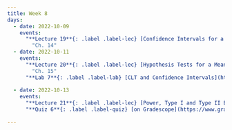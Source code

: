 ```yaml
---
title: Week 8
days:
  - date: 2022-10-09
    events:
      "**Lecture 19**{: .label .label-lec} [Confidence Intervals for a Mean with Known Standard Deviation](https://ph142-ucb.github.io/fa23/src/lec/Lec19_Intro-to-inference.pdf) [(Recording)](https://edstem.org/us/courses/44261/discussion/3941539#:~:text=https%3A//kaltura.berkeley.edu/channel/PH142%2BFall%2B2023/324651512/subscribe)":
        "Ch. 14"
  - date: 2022-10-11
    events:
      "**Lecture 20**{: .label .label-lec} [Hypothesis Tests for a Mean with Known Standard Deviation](https://ph142-ucb.github.io/fa23/src/lec/Lec20_Hypothesis-testing.pdf) [(Recording)](https://edstem.org/us/courses/44261/discussion/3941539#:~:text=https%3A//kaltura.berkeley.edu/channel/PH142%2BFall%2B2023/324651512/subscribe)": 
        "Ch. 15"
      "**Lab 7**{: .label .label-lab} [CLT and Confidence Intervals](https://publichealth.datahub.berkeley.edu/hub/user-redirect/git-pull?repo=https%3A%2F%2Fgithub.com%2Fph142-ucb%2Fph142-fa23&urlpath=rstudio%2F&branch=main) (Due Oct 13th)":
      
  - date: 2022-10-13
    events:
      "**Lecture 21**{: .label .label-lec} [Power, Type I and Type II Error, Sample Size](https://ph142-ucb.github.io/fa23/src/lec/Lec21_Inference-in-practice.pdf) [(Recording)](https://edstem.org/us/courses/44261/discussion/3941539#:~:text=https%3A//kaltura.berkeley.edu/channel/PH142%2BFall%2B2023/324651512/subscribe)":
      "**Quiz 6**{: .label .label-quiz} [on Gradescope](https://www.gradescope.com/courses/575069) (Open 24hr, Due Oct. 13th, 11:59 PM PST)":
      
---
```

